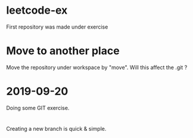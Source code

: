 # leetcode-ex
First repository was made under exercise

# Move to another place
Move the repository under workspace by "move".
Will this affect the .git ?

# 2019-09-20
Doing some GIT exercise.

#
Creating a new branch is quick & simple.
